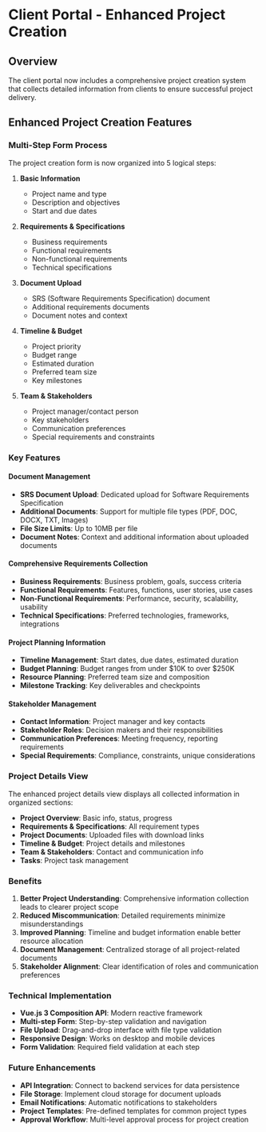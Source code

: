 # Client Portal - Enhanced Project Creation

## Overview

The client portal now includes a comprehensive project creation system that collects detailed information from clients to ensure successful project delivery.

## Enhanced Project Creation Features

### Multi-Step Form Process

The project creation form is now organized into 5 logical steps:

1. **Basic Information**
   - Project name and type
   - Description and objectives
   - Start and due dates

2. **Requirements & Specifications**
   - Business requirements
   - Functional requirements
   - Non-functional requirements
   - Technical specifications

3. **Document Upload**
   - SRS (Software Requirements Specification) document
   - Additional requirements documents
   - Document notes and context

4. **Timeline & Budget**
   - Project priority
   - Budget range
   - Estimated duration
   - Preferred team size
   - Key milestones

5. **Team & Stakeholders**
   - Project manager/contact person
   - Key stakeholders
   - Communication preferences
   - Special requirements and constraints

### Key Features

#### Document Management
- **SRS Document Upload**: Dedicated upload for Software Requirements Specification
- **Additional Documents**: Support for multiple file types (PDF, DOC, DOCX, TXT, Images)
- **File Size Limits**: Up to 10MB per file
- **Document Notes**: Context and additional information about uploaded documents

#### Comprehensive Requirements Collection
- **Business Requirements**: Business problem, goals, success criteria
- **Functional Requirements**: Features, functions, user stories, use cases
- **Non-Functional Requirements**: Performance, security, scalability, usability
- **Technical Specifications**: Preferred technologies, frameworks, integrations

#### Project Planning Information
- **Timeline Management**: Start dates, due dates, estimated duration
- **Budget Planning**: Budget ranges from under $10K to over $250K
- **Resource Planning**: Preferred team size and composition
- **Milestone Tracking**: Key deliverables and checkpoints

#### Stakeholder Management
- **Contact Information**: Project manager and key contacts
- **Stakeholder Roles**: Decision makers and their responsibilities
- **Communication Preferences**: Meeting frequency, reporting requirements
- **Special Requirements**: Compliance, constraints, unique considerations

### Project Details View

The enhanced project details view displays all collected information in organized sections:

- **Project Overview**: Basic info, status, progress
- **Requirements & Specifications**: All requirement types
- **Project Documents**: Uploaded files with download links
- **Timeline & Budget**: Project details and milestones
- **Team & Stakeholders**: Contact and communication info
- **Tasks**: Project task management

### Benefits

1. **Better Project Understanding**: Comprehensive information collection leads to clearer project scope
2. **Reduced Miscommunication**: Detailed requirements minimize misunderstandings
3. **Improved Planning**: Timeline and budget information enable better resource allocation
4. **Document Management**: Centralized storage of all project-related documents
5. **Stakeholder Alignment**: Clear identification of roles and communication preferences

### Technical Implementation

- **Vue.js 3 Composition API**: Modern reactive framework
- **Multi-step Form**: Step-by-step validation and navigation
- **File Upload**: Drag-and-drop interface with file type validation
- **Responsive Design**: Works on desktop and mobile devices
- **Form Validation**: Required field validation at each step

### Future Enhancements

- **API Integration**: Connect to backend services for data persistence
- **File Storage**: Implement cloud storage for document uploads
- **Email Notifications**: Automatic notifications to stakeholders
- **Project Templates**: Pre-defined templates for common project types
- **Approval Workflow**: Multi-level approval process for project creation 